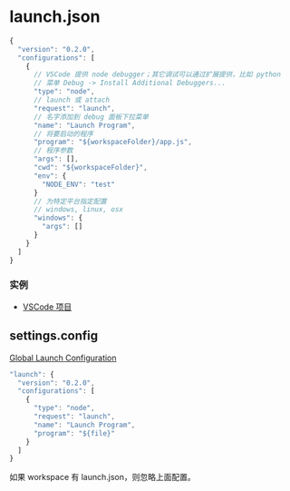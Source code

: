 # launch.json

```js
{
  "version": "0.2.0",
  "configurations": [
    {
      // VSCode 提供 node debugger；其它调试可以通过扩展提供，比如 python
      // 菜单 Debug -> Install Additional Debuggers...
      "type": "node",
      // launch 或 attach
      "request": "launch",
      // 名字添加到 debug 面板下拉菜单
      "name": "Launch Program",
      // 将要启动的程序
      "program": "${workspaceFolder}/app.js",
      // 程序参数
      "args": [],
      "cwd": "${workspaceFolder}",
      "env": {
        "NODE_ENV": "test"
      }
      // 为特定平台指定配置
      // windows, linux, osx
      "windows": {
        "args": []
      }
    }
  ]
}
```



### 实例

- [VSCode 项目](https://github.com/Microsoft/vscode/blob/master/.vscode/launch.json)


## settings.config

[Global Launch Configuration](https://code.visualstudio.com/docs/editor/debugging#_global-launch-configuration)

```js
"launch": {
  "version": "0.2.0",
  "configurations": [
    {
      "type": "node",
      "request": "launch",
      "name": "Launch Program",
      "program": "${file}"
    }
  ]
}
```

如果 workspace 有 launch.json，则忽略上面配置。
